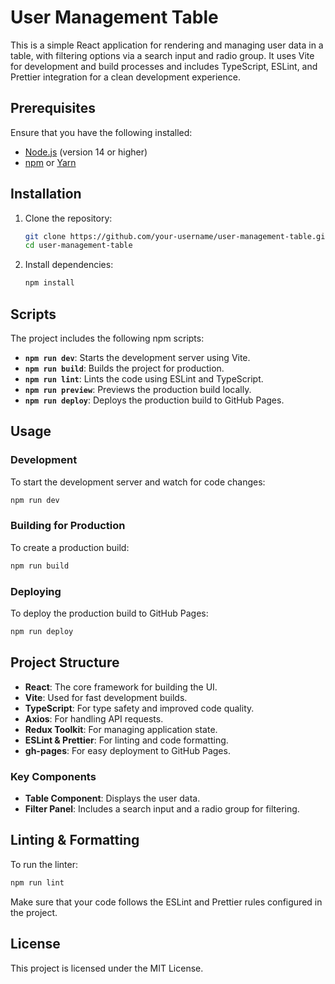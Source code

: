 # User Management Table

This is a simple React application for rendering and managing user data in a table, with filtering options via a search input and radio group. It uses Vite for development and build processes and includes TypeScript, ESLint, and Prettier integration for a clean development experience.

## Prerequisites

Ensure that you have the following installed:

- [Node.js](https://nodejs.org/en/download/) (version 14 or higher)
- [npm](https://www.npmjs.com/get-npm) or [Yarn](https://yarnpkg.com/getting-started/install)

## Installation

1. Clone the repository:

   ```bash
   git clone https://github.com/your-username/user-management-table.git
   cd user-management-table
   ```

2. Install dependencies:

   ```bash
   npm install
   ```

## Scripts

The project includes the following npm scripts:

- **`npm run dev`**: Starts the development server using Vite.
- **`npm run build`**: Builds the project for production.
- **`npm run lint`**: Lints the code using ESLint and TypeScript.
- **`npm run preview`**: Previews the production build locally.
- **`npm run deploy`**: Deploys the production build to GitHub Pages.

## Usage

### Development

To start the development server and watch for code changes:

```bash
npm run dev
```

### Building for Production

To create a production build:

```bash
npm run build
```

### Deploying

To deploy the production build to GitHub Pages:

```bash
npm run deploy
```

## Project Structure

- **React**: The core framework for building the UI.
- **Vite**: Used for fast development builds.
- **TypeScript**: For type safety and improved code quality.
- **Axios**: For handling API requests.
- **Redux Toolkit**: For managing application state.
- **ESLint & Prettier**: For linting and code formatting.
- **gh-pages**: For easy deployment to GitHub Pages.

### Key Components

- **Table Component**: Displays the user data.
- **Filter Panel**: Includes a search input and a radio group for filtering.
  
## Linting & Formatting

To run the linter:

```bash
npm run lint
```

Make sure that your code follows the ESLint and Prettier rules configured in the project.

## License

This project is licensed under the MIT License.
